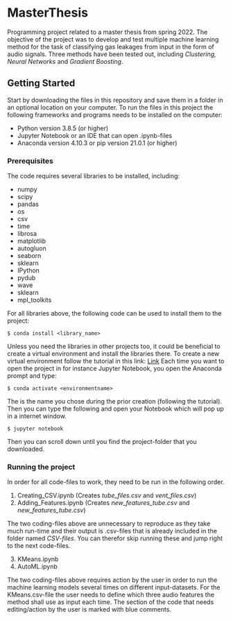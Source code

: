 # MasterThesis
Programming project related to a master thesis from spring 2022. The objective of the project was to develop and test multiple machine learning method for the task of classifying gas leakages from input in the form of audio signals. Three methods have been tested out, including *Clustering, Neural Networks* and *Gradient Boosting*.


## Getting Started

Start by downloading the files in this repository and save them in a folder in an optional location on your computer. 
To run the files in this project the following frameworks and programs needs to be installed on the computer:

* Python version 3.8.5 (or higher)
* Jupyter Notebook or an IDE that can open .ipynb-files
* Anaconda version 4.10.3 or pip version 21.0.1 (or higher)

### Prerequisites

The code requires several libraries to be installed, including:
* numpy
* scipy
* pandas
* os
* csv
* time
* librosa
* matplotlib
* autogluon
* seaborn
* sklearn
* IPython
* pydub
* wave
* sklearn
* mpl_toolkits

For all libraries above, the following code can be used to install them to the project: 

```
$ conda install <library_name>
```

Unless you need the libraries in other projects too, it could be beneficial to create a virtual environment and install the libraries there. 
To create a new virtual environment follow the tutorial in this link: [Link](https://www.geeksforgeeks.org/set-up-virtual-environment-for-python-using-anaconda/)
Each time you want to open the project in for instance Jupyter Notebook, you open the Anaconda prompt and type:

```
$ conda activate <environmentname>
```
The <environmentname> is the name you chose during the prior creation (following the tutorial).
Then you can type the following and open your Notebook which will pop up in a internet window. 
  
```
$ jupyter notebook
```
Then you can scroll down until you find the project-folder that you downloaded.
### Running the project

In order for all code-files to work, they need to be run in the following order.

1. Creating_CSV.ipynb (Creates *tube_files.csv* and *vent_files.csv*)
2. Adding_Features.ipynb (Creates *new_features_tube.csv* and *new_features_tube.csv*)
  
The two coding-files above are unnecessary to reproduce as they take much run-time and their output is .csv-files that is already included in the folder named *CSV-files*. You can therefor skip running these and jump right to the next code-files.
  
3. KMeans.ipynb
4. AutoML.ipynb
  
The two coding-files above requires action by the user in order to run the machine learning models several times on different input-datasets. For the KMeans.csv-file the user needs to define which three audio features the method shall use as input each time. The section of the code that needs editing/action by the user is marked with blue comments.
  
  
